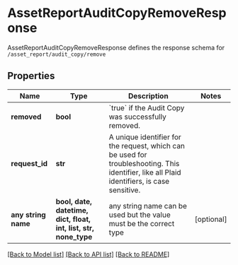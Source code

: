 # AssetReportAuditCopyRemoveResponse

AssetReportAuditCopyRemoveResponse defines the response schema for `/asset_report/audit_copy/remove`

## Properties
Name | Type | Description | Notes
------------ | ------------- | ------------- | -------------
**removed** | **bool** | &#x60;true&#x60; if the Audit Copy was successfully removed. | 
**request_id** | **str** | A unique identifier for the request, which can be used for troubleshooting. This identifier, like all Plaid identifiers, is case sensitive. | 
**any string name** | **bool, date, datetime, dict, float, int, list, str, none_type** | any string name can be used but the value must be the correct type | [optional]

[[Back to Model list]](../README.md#documentation-for-models) [[Back to API list]](../README.md#documentation-for-api-endpoints) [[Back to README]](../README.md)


